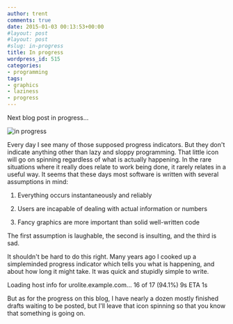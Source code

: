```yaml
---
author: trent
comments: true
date: 2015-01-03 00:13:53+00:00
#layout: post
#layout: post
#slug: in-progress
title: In progress
wordpress_id: 515
categories:
- programming
tags:
- graphics
- laziness
- progress
---
```


Next blog post in progress...

![in progress](wp-includes/images/wpspin-2x.gif)

Every day I see many of those supposed progress indicators. But they don't indicate anything other than lazy and sloppy programming. That little icon will go on spinning regardless of what is actually happening. In the rare situations where it really does relate to work being done, it rarely relates in a useful way. It seems that these days most software is written with several assumptions in mind:




  1. Everything occurs instantaneously and reliably


  2. Users are incapable of dealing with actual information or numbers


  3. Fancy graphics are more important than solid well-written code


The first assumption is laughable, the second is insulting, and the third is sad.

It shouldn't be hard to do this right.  Many years ago I cooked up a simpleminded progress indicator which tells you what is happening, and about how long it might take.  It was quick and stupidly simple to write.









Loading host info for urolite.example.com... 16 of 17 (94.1%) 9s ETA 1s






But as for the progress on this blog, I have nearly a dozen mostly finished drafts waiting to be posted, but I'll leave that icon spinning so that you know that something is going on.
